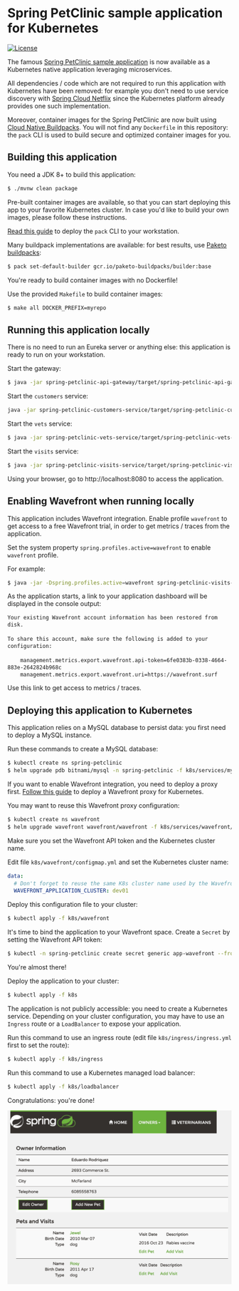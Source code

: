 # Spring PetClinic sample application for Kubernetes

[![License](https://img.shields.io/badge/License-Apache%202.0-blue.svg)](https://opensource.org/licenses/Apache-2.0)

The famous [Spring PetClinic sample application](https://github.com/spring-projects/spring-petclinic)
is now available as a Kubernetes native application leveraging microservices.

All dependencies / code which are not required to run this application with Kubernetes have been removed:
for example you don't need to use service discovery with 
[Spring Cloud Netflix](https://spring.io/projects/spring-cloud-netflix) since the Kubernetes platform
already provides one such implementation.

Moreover, container images for the Spring PetClinic are now built using [Cloud Native Buildpacks](https://buildpacks.io).
You will not find any `Dockerfile` in this repository: the `pack` CLI is used to build secure and
optimized container images for you.

## Building this application

You need a JDK 8+ to build this application:

```bash
$ ./mvnw clean package
```

Pre-built container images are available, so that you can start deploying this app to your favorite Kubernetes cluster. In case you'd like to build your own images, please follow these instructions.

[Read this guide](https://buildpacks.io/docs/install-pack/) to deploy the `pack` CLI to your workstation.

Many buildpack implementations are available: for best results, use [Paketo buildpacks](https://paketo.io):

```bash
$ pack set-default-builder gcr.io/paketo-buildpacks/builder:base
```

You're ready to build container images with no Dockerfile!

Use the provided `Makefile` to build container images:

```bash
$ make all DOCKER_PREFIX=myrepo
```

## Running this application locally

There is no need to run an Eureka server or anything else: this application is ready to run on your workstation.

Start the gateway:

```bash
$ java -jar spring-petclinic-api-gateway/target/spring-petclinic-api-gateway-VERSION.jar
```

Start the `customers` service:

```bash
java -jar spring-petclinic-customers-service/target/spring-petclinic-customers-service-VERSION.jar
```

Start the `vets` service:

```bash
$ java -jar spring-petclinic-vets-service/target/spring-petclinic-vets-service-VERSION.jar
```

Start the `visits` service:

```bash
$ java -jar spring-petclinic-visits-service/target/spring-petclinic-visits-service-VERSION.jar
```

Using your browser, go to http://localhost:8080 to access the application.

## Enabling Wavefront when running locally

This application includes Wavefront integration.
Enable profile `wavefront` to get access to a free Wavefront trial, in order to get metrics / traces from the application.

Set the system property `spring.profiles.active=wavefront` to enable `wavefront` profile.

For example:

```bash
$ java -jar -Dspring.profiles.active=wavefront spring-petclinic-visits-service/target/spring-petclinic-visits-service-VERSION.jar
```

As the application starts, a link to your application dashboard will be displayed in the console output:

```
Your existing Wavefront account information has been restored from disk.

To share this account, make sure the following is added to your configuration:

	management.metrics.export.wavefront.api-token=6fe0383b-0338-4664-883e-2642824b968c
	management.metrics.export.wavefront.uri=https://wavefront.surf
```

Use this link to get access to metrics / traces.

## Deploying this application to Kubernetes

This application relies on a MySQL database to persist data: you first need to deploy a MySQL instance.

Run these commands to create a MySQL database:

```bash
$ kubectl create ns spring-petclinic
$ helm upgrade pdb bitnami/mysql -n spring-petclinic -f k8s/services/mysql/values.yml --version 6.14.4 --install
```

If you want to enable Wavefront integration, you need to deploy a proxy first. [Follow this guide](https://docs.wavefront.com/kubernetes.html)
to deploy a Wavefront proxy for Kubernetes.

You may want to reuse this Wavefront proxy configuration:

```bash
$ kubectl create ns wavefront
$ helm upgrade wavefront wavefront/wavefront -f k8s/services/wavefront/values.yml --set wavefront.url=https://vmware.wavefront.com --set wavefront.token=wavefront-api-token --set clusterName=k8s-cluster-name -n wavefront --install --version 1.2.6
```

Make sure you set the Wavefront API token and the Kubernetes cluster name.

Edit file `k8s/wavefront/configmap.yml` and set the Kubernetes cluster name:

```yaml
data:
  # Don't forget to reuse the same K8s cluster name used by the Wavefront proxy.
  WAVEFRONT_APPLICATION_CLUSTER: dev01
```

Deploy this configuration file to your cluster:

```bash
$ kubectl apply -f k8s/wavefront
```

It's time to bind the application to your Wavefront space.
Create a `Secret` by setting the Wavefront API token:

```bash
$ kubectl -n spring-petclinic create secret generic app-wavefront --from-literal=MANAGEMENT_METRICS_EXPORT_WAVEFRONT_API-TOKEN=wavefront-api-token
```

You're almost there!

Deploy the application to your cluster:

```bash
$ kubectl apply -f k8s
```

The application is not publicly accessible: you need to create a Kubernetes service. Depending on your cluster configuration, you may have to use an `Ingress` route or a `LoadBalancer` to expose your application.

Run this command to use an ingress route (edit file `k8s/ingress/ingress.yml` first to set the route):

```bash
$ kubectl apply -f k8s/ingress
```

Run this command to use a Kubernetes managed load balancer:
```bash
$ kubectl apply -f k8s/loadbalancer
```

Congratulations: you're done!

![Spring Petclinic Microservices screenshot](docs/application-screenshot.png)
